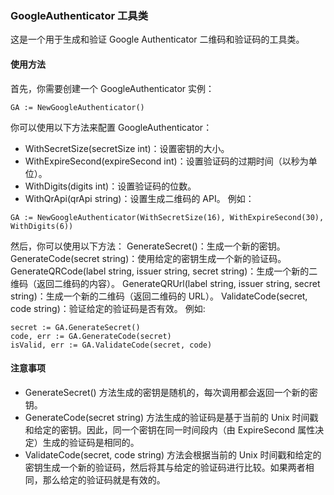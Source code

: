 ### GoogleAuthenticator 工具类

这是一个用于生成和验证 Google Authenticator 二维码和验证码的工具类。

#### 使用方法

首先，你需要创建一个 GoogleAuthenticator 实例：

```golang
GA := NewGoogleAuthenticator()
```

你可以使用以下方法来配置 GoogleAuthenticator：
- WithSecretSize(secretSize int)：设置密钥的大小。
- WithExpireSecond(expireSecond int)：设置验证码的过期时间（以秒为单位）。
- WithDigits(digits int)：设置验证码的位数。
- WithQrApi(qrApi string)：设置生成二维码的 API。
例如：

```golang
GA := NewGoogleAuthenticator(WithSecretSize(16), WithExpireSecond(30), WithDigits(6))
```

然后，你可以使用以下方法：
GenerateSecret()：生成一个新的密钥。
GenerateCode(secret string)：使用给定的密钥生成一个新的验证码。
GenerateQRCode(label string, issuer string, secret string)：生成一个新的二维码（返回二维码的内容）。
GenerateQRUrl(label string, issuer string, secret string)：生成一个新的二维码（返回二维码的 URL）。
ValidateCode(secret, code string)：验证给定的验证码是否有效。
例如:

```golang
secret := GA.GenerateSecret()
code, err := GA.GenerateCode(secret)
isValid, err := GA.ValidateCode(secret, code)
```

#### 注意事项
- GenerateSecret() 方法生成的密钥是随机的，每次调用都会返回一个新的密钥。
- GenerateCode(secret string) 方法生成的验证码是基于当前的 Unix 时间戳和给定的密钥。因此，同一个密钥在同一时间段内（由 ExpireSecond 属性决定）生成的验证码是相同的。
- ValidateCode(secret, code string) 方法会根据当前的 Unix 时间戳和给定的密钥生成一个新的验证码，然后将其与给定的验证码进行比较。如果两者相同，那么给定的验证码就是有效的。